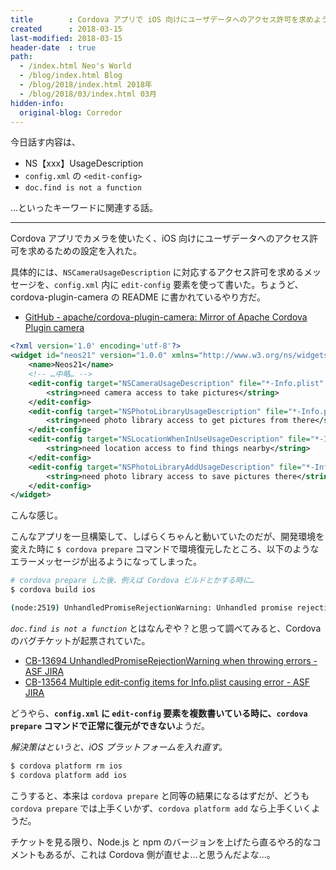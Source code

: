 ```yaml
---
title        : Cordova アプリで iOS 向けにユーザデータへのアクセス許可を求めようとしてつまづいたところ
created      : 2018-03-15
last-modified: 2018-03-15
header-date  : true
path:
  - /index.html Neo's World
  - /blog/index.html Blog
  - /blog/2018/index.html 2018年
  - /blog/2018/03/index.html 03月
hidden-info:
  original-blog: Corredor
---
```


今日話す内容は、

- NS【xxx】UsageDescription
- `config.xml` の `<edit-config>`
- `doc.find is not a function`

…といったキーワードに関連する話。

---

Cordova アプリでカメラを使いたく、iOS 向けにユーザデータへのアクセス許可を求めるための設定を入れた。

具体的には、`NSCameraUsageDescription` に対応するアクセス許可を求めるメッセージを、`config.xml` 内に `edit-config` 要素を使って書いた。ちょうど、cordova-plugin-camera の README に書かれているやり方だ。

- [GitHub - apache/cordova-plugin-camera: Mirror of Apache Cordova Plugin camera](https://github.com/apache/cordova-plugin-camera#ios-quirks)

```xml
<?xml version='1.0' encoding='utf-8'?>
<widget id="neos21" version="1.0.0" xmlns="http://www.w3.org/ns/widgets" xmlns:cdv="http://cordova.apache.org/ns/1.0">
    <name>Neos21</name>
    <!-- …中略… -->
    <edit-config target="NSCameraUsageDescription" file="*-Info.plist" mode="merge">
        <string>need camera access to take pictures</string>
    </edit-config>
    <edit-config target="NSPhotoLibraryUsageDescription" file="*-Info.plist" mode="merge">
        <string>need photo library access to get pictures from there</string>
    </edit-config>
    <edit-config target="NSLocationWhenInUseUsageDescription" file="*-Info.plist" mode="merge">
        <string>need location access to find things nearby</string>
    </edit-config>
    <edit-config target="NSPhotoLibraryAddUsageDescription" file="*-Info.plist" mode="merge">
        <string>need photo library access to save pictures there</string>
    </edit-config>
</widget>
```

こんな感じ。

こんなアプリを一旦構築して、しばらくちゃんと動いていたのだが、開発環境を変えた時に `$ cordova prepare` コマンドで環境復元したところ、以下のようなエラーメッセージが出るようになってしまった。

```bash
# cordova prepare した後、例えば Cordova ビルドとかする時に…
$ cordova build ios

(node:2519) UnhandledPromiseRejectionWarning: Unhandled promise rejection (rejection id: 1): TypeError: doc.find is not a function
```

*`doc.find is not a function`* とはなんぞや？と思って調べてみると、Cordova のバグチケットが起票されていた。

- [CB-13694 UnhandledPromiseRejectionWarning when throwing errors - ASF JIRA](https://issues.apache.org/jira/browse/CB-13694)
- [CB-13564 Multiple edit-config items for Info.plist causing error - ASF JIRA](https://issues.apache.org/jira/browse/CB-13564)

どうやら、**`config.xml` に `edit-config` 要素を複数書いている時に、`cordova prepare` コマンドで正常に復元ができない**ようだ。

*解決策はというと、iOS プラットフォームを入れ直す。*

```bash
$ cordova platform rm ios
$ cordova platform add ios
```

こうすると、本来は `cordova prepare` と同等の結果になるはずだが、どうも `cordova prepare` では上手くいかず、`cordova platform add` なら上手くいくようだ。

チケットを見る限り、Node.js と npm のバージョンを上げたら直るやろ的なコメントもあるが、これは Cordova 側が直せよ…と思うんだよな…。
